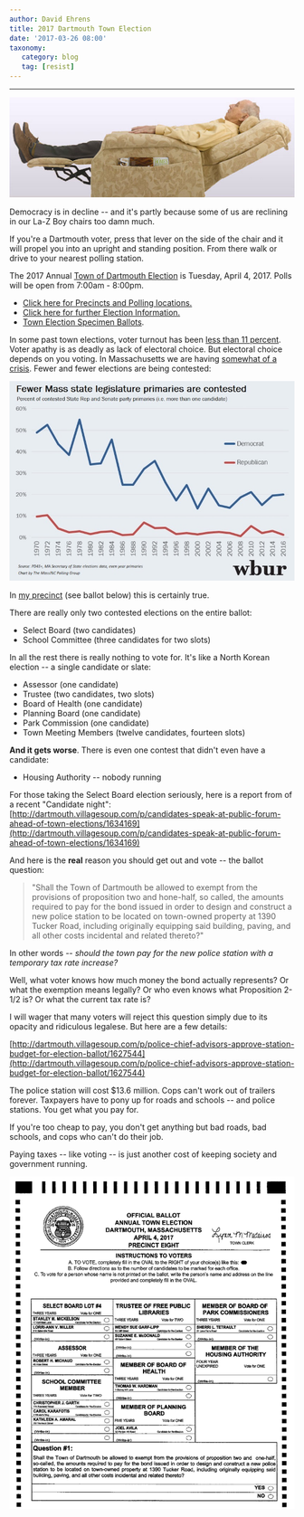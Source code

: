```yaml
---
author: David Ehrens
title: 2017 Dartmouth Town Election
date: '2017-03-26 08:00'
taxonomy:
   category: blog
   tag: [resist]
---
```

---

![](recliner.jpg)

Democracy is in decline -- and it's partly because some of us are reclining in our La-Z Boy chairs too damn much.

If you're a Dartmouth voter, press that lever on the side of the chair and it will propel you into an upright and standing position. From there walk or drive to your nearest polling station.

The 2017 Annual [Town of Dartmouth Election](http://www.town.dartmouth.ma.us/home/news/annual-town-election-tuesday-april-4-2017) is Tuesday, April 4, 2017.  Polls will be open from 7:00am - 8:00pm. 

- [Click here for Precincts and Polling locations. ](http://www.town.dartmouth.ma.us/town-clerk/pages/precincts-polling-locations)
- [Click here for further Election Information.](http://www.town.dartmouth.ma.us/town-clerk/pages/annual-town-election-0)
- [Town Election Specimen Ballots](http://www.town.dartmouth.ma.us/town-clerk/pages/election-specimen-ballots).

In some past town elections, voter turnout has been [less than 11 percent](http://www.southcoasttoday.com/article/20150428/NEWS/150429409). Voter apathy is as deadly as lack of electoral choice. But electoral choice depends on you voting. In Massachusetts we are having [somewhat of a crisis](http://www.wbur.org/politicker/2016/10/13/competitive-state-elections). Fewer and fewer elections are being contested:

![](contests.jpg)

In [my precinct](http://www.town.dartmouth.ma.us/sites/dartmouthma/files/pages/prec_8_town_elec_2017.pdf) (see ballot below) this is certainly true.

There are really only two contested elections on the entire ballot:

- Select Board (two candidates)
- School Committee (three candidates for two slots)

In all the rest there is really nothing to vote for. It's like a North Korean election -- a single candidate or slate:

- Assessor (one candidate)
- Trustee (two candidates, two slots)
- Board of Health (one candidate)
- Planning Board (one candidate)
- Park Commission (one candidate)
- Town Meeting Members (twelve candidates, fourteen slots)

**And it gets worse**. There is even one contest that didn't even have a candidate:

- Housing Authority -- nobody running

For those taking the Select Board election seriously, here is a report from of a recent "Candidate night":
[http://dartmouth.villagesoup.com/p/candidates-speak-at-public-forum-ahead-of-town-elections/1634169](http://dartmouth.villagesoup.com/p/candidates-speak-at-public-forum-ahead-of-town-elections/1634169)

And here is the **real** reason you should get out and vote -- the ballot question:

> "Shall the Town of Dartmouth be allowed to exempt from the provisions of proposition two and hone-half, so called, the amounts required to pay for the bond issued in order to design and construct a new police station to be located on town-owned property at 1390 Tucker Road, including originally equipping said building, paving, and all other costs incidental and related thereto?"

In other words -- *should the town pay for the new police station with a temporary tax rate increase?*

Well, what voter knows how much money the bond actually represents? Or what the exemption means legally? Or who even knows what Proposition 2-1/2 is? Or what the current tax rate is?

I will wager that many voters will reject this question simply due to its opacity and ridiculous legalese. But here are a few details:

[http://dartmouth.villagesoup.com/p/police-chief-advisors-approve-station-budget-for-election-ballot/1627544](http://dartmouth.villagesoup.com/p/police-chief-advisors-approve-station-budget-for-election-ballot/1627544)

The police station will cost $13.6 million. Cops can't work out of trailers forever. Taxpayers have to pony up for roads and schools -- and police stations. You get what you pay for.

If you're too cheap to pay, you don't get anything but bad roads, bad schools, and cops who can't do their job.

Paying taxes -- like voting -- is just another cost of keeping society and government running.

![prec_8_town_elec_2017-1](prec_8_town_elec_2017-1.jpg)